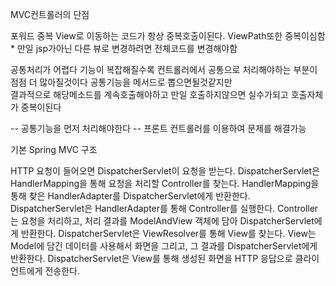 MVC컨트롤러의 단점

포워드 중복
View로 이동하는 코드가 항상 중복호출이된다.
ViewPath또한 중복이심함 * 만일 jsp가아닌 다른 뷰로 변경하려면 전체코드를 변경해야함

공통처리가 어렵다
기능이 복잡해질수록 컨트롤러에서 공통으로 처리해야하는 부분이 점점 더 많아질것이다 공통기능을 메서드로 뽑으면될것같지만  
결과적으로 해당메소드를 계속호출해야하고 만일 호출하지않으면 실수가되고 호출자체가 중복이된다

-- 공통기능을 먼저 처리해야한다 -- 프론트 컨트롤러를 이용하여 문제를 해결가능




기본 Spring MVC 구조

HTTP 요청이 들어오면 DispatcherServlet이 요청을 받는다.
DispatcherServlet은 HandlerMapping을 통해 요청을 처리할 Controller를 찾는다.
HandlerMapping을 통해 찾은 HandlerAdapter를 DispatcherServlet에게 반환한다.
DispatcherServlet은 HandlerAdapter를 통해 Controller를 실행한다.
Controller는 요청을 처리하고, 처리 결과를 ModelAndView 객체에 담아 DispatcherServlet에게 반환한다.
DispatcherServlet은 ViewResolver를 통해 View를 찾는다.
View는 Model에 담긴 데이터를 사용해서 화면을 그리고, 그 결과를 DispatcherServlet에게 반환한다.
DispatcherServlet은 View를 통해 생성된 화면을 HTTP 응답으로 클라이언트에게 전송한다.



